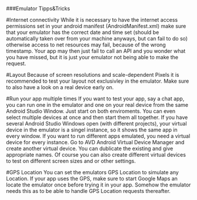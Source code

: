 ###Emulator Tipps&Tricks

#Internet connectivity
While it is necessary to have the internet access permissions set in your android manifest (AndroidManifest.xml)
make sure that your emulator has the correct date and time set (should be automatically taken over from your machine anyways, but can fail to do so) otherwise access to net resources may fail, because of the wrong timestamp. Your app may then just fail to call an API and you wonder what you have missed, but it is just your emulator not being able to make the request.

#Layout
Because of screen resolutions and scale-dependent Pixels it is recommended to test your layout not exclusivley in the emulator. Make sure to also have a look on a real device early on.

#Run your app multiple times
If you want to test your app, say a chat app, you can run one in the emulator and one on your real device from the same Android Studio Window. Just start on both enviroments. You can even select multiple devices at once and then start them all together. If you have several Android Studio Windows open (with different projects), your virtual device in the emulator is a singel instance, so it shows the same app in every window. If you want to run different apps emulated, you need a virtual device for every instance. Go to AVD Android Virtual Device Manager and create another virtual device. You can dublicate the existing and give appropriate names. Of course you can also create different virtual devices to test on different screen sizes and or other settings.

#GPS Location
You can set the emulators GPS Location to simulate any Location. If your app uses the GPS, make sure to start Google Maps an locate the emulator once before trying it in your app. Somehow the emulator needs this as to be able to handle GPS Location requests thereafter.
